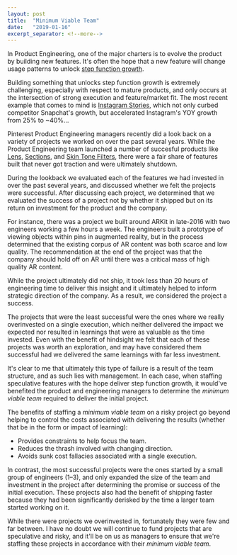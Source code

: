 ```yaml
---
layout: post
title:  "Minimum Viable Team"
date:   "2019-01-16"
excerpt_separator: <!--more-->
---
```


In Product Engineering, one of the major charters is to evolve the product by building new features. It's often the hope that a new feature will change usage patterns to unlock [step function growth](https://avc.com/2010/12/step-function-growth/).

Building something that unlocks step function growth is extremely challenging, especially with respect to mature products, and only occurs at the intersection of strong execution and feature/market fit. The most recent example that comes to mind is [Instagram Stories](https://stratechery.com/2018/facebooks-story-problem-and-opportunity/), which not only curbed competitor Snapchat's growth, but accelerated Instagram's YOY growth from 25% to ~40%...

<!--more-->

Pinterest Product Engineering managers recently did a look back on a variety of projects we worked on over the past several years. While the Product Engineering team launched a number of succesful products like [Lens](https://newsroom.pinterest.com/en/post/search-outside-the-box-with-new-pinterest-visual-discovery-tools), [Sections](https://newsroom.pinterest.com/en/post/a-new-way-to-organize-your-ideas-on-pinterest), and [Skin Tone Filters](https://medium.com/@Pinterest_Engineering/building-a-more-inclusive-way-to-search-789f4c92fd73), there were a fair share of features built that never got traction and were ultimately shutdown.

During the lookback we evaluated each of the features we had invested in over the past several years, and discussed whether we felt the projects were successful. After discussing each project, we determined that we evaluated the success of a project not by whether it shipped but on its return on investment for the product and the company.

For instance, there was a project we built around ARKit in late-2016 with two engineers working a few hours a week. The engineers built a prototype of viewing objects within pins in augmented reality, but in the process determined that the existing corpus of AR content was both scarce and low quality. The recommendation at the end of the project was that the company should hold off on AR until there was a critical mass of high quality AR content.

While the project ultimately did not ship, it took less than 20 hours of engineering time to deliver this insight and it ultimately helped to inform strategic direction of the company. As a result, we considered the project a success.

The projects that were the least successful were the ones where we really overinvested on a single execution, which neither delivered the impact we expected nor resulted in learnings that were as valuable as the time invested. Even with the benefit of hindsight we felt that each of these projects was worth an exploration, and may have considered them successful had we delivered the same learnings with far less investment.

It's clear to me that ultimately this type of failure is a result of the team structure, and as such lies with management. In each case, when staffing speculative features with the hope deliver step function growth, it would've benefited the product and engineering managers to determine the _minimum viable team_ required to deliver the initial project.

The benefits of staffing a _minimum viable team_ on a risky project go beyond helping to control the costs associated with delivering the results (whether that be in the form or impact of learning):

* Provides constraints to help focus the team.
* Reduces the thrash involved with changing direction.
* Avoids sunk cost fallacies associated with a single execution.

In contrast, the most successful projects were the ones started by a small group of engineers (1–3), and only expanded the size of the team and investment in the project after determining the promise or success of the initial execution. These projects also had the benefit of shipping faster because they had been significantly derisked by the time a larger team started working on it.

While there were projects we overinvested in, fortunately they were few and far between. I have no doubt we will continue to fund projects that are speculative and risky, and it'll be on us as managers to ensure that we're staffing these projects in accordance with their _minimum viable team_.
